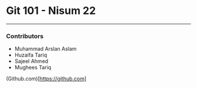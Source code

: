 # Git 101 - Nisum 22
----

### Contributors
- Muhammad Arslan Aslam
- Huzaifa Tariq
- Sajeel Ahmed
- Mughees Tariq

(Github.com)[https://github.com]
